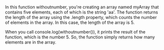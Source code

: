 In this function withoutnumber, you're creating an array named myArray that contains five elements, each of which is the string 'aa'. The function returns the length of the array using the .length property, which counts the number of elements in the array. In this case, the length of the array is 5.

When you call console.log(withoutnumber()), it prints the result of the function, which is the number 5. So, the function simply returns how many elements are in the array.